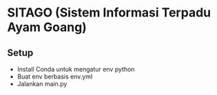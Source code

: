 # SITAGO (Sistem Informasi Terpadu Ayam Goang)

## Setup
- Install Conda untuk mengatur env python
- Buat env berbasis env.yml
- Jalankan main.py